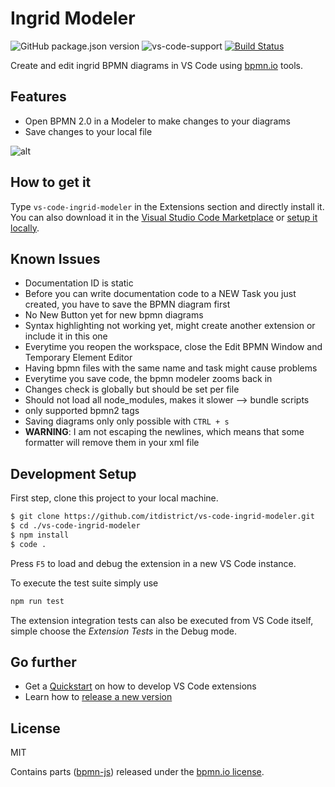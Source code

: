 # Ingrid Modeler

![GitHub package.json version](https://img.shields.io/github/package-json/v/bpmn-io/vs-code-bpmn-io) ![vs-code-support](https://img.shields.io/badge/Visual%20Studio%20Code-1.38.0+-blue.svg) [![Build Status](https://travis-ci.com/bpmn-io/vs-code-bpmn-io.svg?branch=master)](https://travis-ci.com/bpmn-io/vs-code-bpmn-io)

Create and edit ingrid BPMN diagrams in VS Code using [bpmn.io](https://bpmn.io/) tools.

## Features

* Open BPMN 2.0 in a Modeler to make changes to your diagrams
* Save changes to your local file

![alt](./resources/screencast_preview.gif?raw=true)

## How to get it

Type `vs-code-ingrid-modeler` in the Extensions section and directly install it. You can also download it in the [Visual Studio Code Marketplace](https://marketplace.visualstudio.com/items?itemName=bpmn-io.vs-code-bpmn-io) or [setup it locally](#development-setup).

## Known Issues

* Documentation ID is static
* Before you can write documentation code to a NEW Task you just created, you have to save the BPMN diagram first
* No New Button yet for new bpmn diagrams
* Syntax highlighting not working yet, might create another extension or include it in this one
* Everytime you reopen the workspace, close the Edit BPMN Window and Temporary Element Editor
* Having bpmn files with the same name and task might cause problems
* Everytime you save code, the bpmn modeler zooms back in
* Changes check is globally but should be set per file
* Should not load all node_modules, makes it slower --> bundle scripts
* only supported bpmn2 tags
* Saving diagrams only only possible with `CTRL + s`
* **WARNING**: I am not escaping the newlines, which means that some formatter will remove them in your xml file


## Development Setup

First step, clone this project to your local machine.

```sh
$ git clone https://github.com/itdistrict/vs-code-ingrid-modeler.git
$ cd ./vs-code-ingrid-modeler
$ npm install
$ code .
```

Press `F5` to load and debug the extension in a new VS Code instance.

To execute the test suite simply use

```bash
npm run test
```

The extension integration tests can also be executed from VS Code itself, simple choose the *Extension Tests* in the Debug mode.

## Go further

* Get a [Quickstart](./docs/DEVELOPMENT_QUICKSTART.md) on how to develop VS Code extensions
* Learn how to [release a new version](./docs/RELEASING.md)

## License

MIT

Contains parts ([bpmn-js](https://github.com/bpmn-io/bpmn-js)) released under the [bpmn.io license](http://bpmn.io/license).
